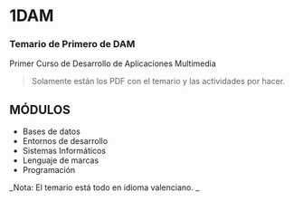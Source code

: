 # 1DAM
### Temario de Primero de DAM
Primer Curso de Desarrollo de Aplicaciones Multimedia
> Solamente están los PDF con el temario y las actividades por hacer.

## MÓDULOS
- Bases de datos
- Entornos de desarrollo
- Sistemas Informáticos
- Lenguaje de marcas
- Programación

_Nota: El temario está todo en idioma valenciano. _ 
